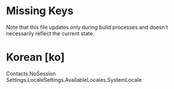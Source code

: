 # Missing Keys
Note that this file updates only during build processes and doesn't necessarily reflect the current state.

# Korean [ko]
Contacts.NoSession  
Settings.LocaleSettings.AvailableLocales.SystemLocale  

